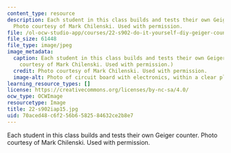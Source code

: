 ```yaml
---
content_type: resource
description: Each student in this class builds and tests their own Geiger counter.
  Photo courtesy of Mark Chilenski. Used with permission.
file: /ol-ocw-studio-app/courses/22-s902-do-it-yourself-diy-geiger-counters-january-iap-2015/70aced48c6f256b6582584632ce2b8e7_22-s902iap15.jpg
file_size: 61448
file_type: image/jpeg
image_metadata:
  caption: Each student in this class builds and tests their own Geiger counter. (Photo
    courtesy of Mark Chilenski. Used with permission.)
  credit: Photo courtesy of Mark Chilenski. Used with permission.
  image-alt: Photo of circuit board with electronics, within a clear plastic box.
learning_resource_types: []
license: https://creativecommons.org/licenses/by-nc-sa/4.0/
ocw_type: OCWImage
resourcetype: Image
title: 22-s902iap15.jpg
uid: 70aced48-c6f2-56b6-5825-84632ce2b8e7
---
```

Each student in this class builds and tests their own Geiger counter. Photo courtesy of Mark Chilenski. Used with permission.